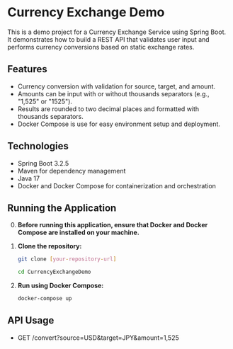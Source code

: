 # Currency Exchange Demo

This is a demo project for a Currency Exchange Service using Spring Boot. It demonstrates how to build a REST API that validates user input and performs currency conversions based on static exchange rates.

## Features

- Currency conversion with validation for source, target, and amount.
- Amounts can be input with or without thousands separators (e.g., "1,525" or "1525").
- Results are rounded to two decimal places and formatted with thousands separators.
- Docker Compose is use for easy environment setup and deployment.

## Technologies

- Spring Boot 3.2.5
- Maven for dependency management
- Java 17
- Docker and Docker Compose for containerization and orchestration

## Running the Application

0. **Before running this application, ensure that Docker and Docker Compose are installed on your machine.**

1. **Clone the repository:**

   ```bash
   git clone [your-repository-url]

   cd CurrencyExchangeDemo
   ```
2. **Run using Docker Compose:**

   ```bash
   docker-compose up
   ```

## API Usage
- GET /convert?source=USD&target=JPY&amount=1,525 

